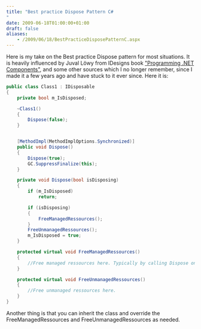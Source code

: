 ```yaml
---
title: "Best practice Dispose Pattern C#
"
date: 2009-06-18T01:00:00+01:00
draft: false
aliases:
    - /2009/06/18/BestPracticeDisposePatternC.aspx
---
```

Here is my take on the Best practice Dispose pattern for most situations. It is heavily influenced by Juval Löwy from IDesigns book ["Programming .NET Components"](http://www.amazon.co.uk/Programming-NET-Components-Applications-Component-Oriented/dp/0596102070/ref=sr_1_2?ie=UTF8&amp;amp;s=books&amp;amp;qid=1245356943&amp;amp;sr=8-2), and some other sources which I no longer remember, since I made it a few years ago and have stuck to it ever since. Here it is:

```csharp
public class Class1 : IDisposable
{
    private bool m_IsDisposed;

    ~Class1()
    {
        Dispose(false);
    }


    [MethodImpl(MethodImplOptions.Synchronized)]
    public void Dispose()
    {
        Dispose(true);
        GC.SuppressFinalize(this);
    }

    private void Dispose(bool isDisposing)
    {
        if (m_IsDisposed)
            return;

        if (isDisposing)
        {
            FreeManagedRessources();
        }
        FreeUnmanagedRessources();
        m_IsDisposed = true;
    }

    protected virtual void FreeManagedRessources()
    {
        //Free managed ressources here. Typically by calling Dispose on them
    }

    protected virtual void FreeUnmanagedRessources()
    {
        //Free unmanaged ressources here.
    }
} 
```

Another thing is that you can inherit the class and override the FreeManagedRessources and FreeUnmanagedRessources as needed.